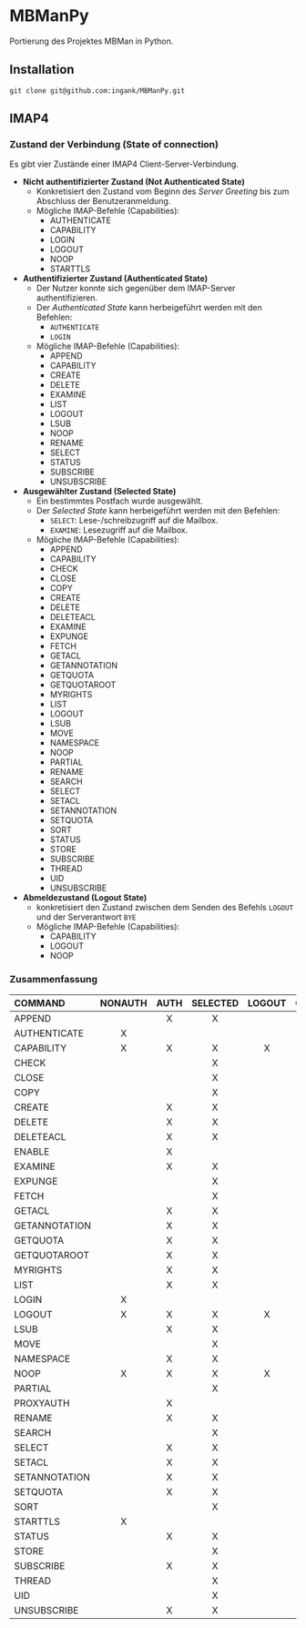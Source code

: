 # MBManPy

Portierung des Projektes MBMan in Python.

## Installation
```
git clone git@github.com:ingank/MBManPy.git
```

## IMAP4

### Zustand der Verbindung (State of connection)

Es gibt vier Zustände einer IMAP4 Client-Server-Verbindung.

* __Nicht authentifizierter Zustand (Not Authenticated State)__
  * Konkretisiert den Zustand vom Beginn des _Server Greeting_ bis zum Abschluss der Benutzeranmeldung.
  * Mögliche IMAP-Befehle (Capabilities):
    * AUTHENTICATE
    * CAPABILITY
    * LOGIN
    * LOGOUT
    * NOOP
    * STARTTLS
* __Authentifizierter Zustand (Authenticated State)__
  * Der Nutzer konnte sich gegenüber dem IMAP-Server authentifizieren.
  * Der _Authenticated State_ kann herbeigeführt werden mit den Befehlen:
    * `AUTHENTICATE`
    * `LOGIN`
  * Mögliche IMAP-Befehle (Capabilities):
    * APPEND
    * CAPABILITY
    * CREATE
    * DELETE
    * EXAMINE
    * LIST
    * LOGOUT
    * LSUB
    * NOOP
    * RENAME
    * SELECT
    * STATUS
    * SUBSCRIBE
    * UNSUBSCRIBE
* __Ausgewählter Zustand (Selected State)__
  * Ein bestimmtes Postfach wurde ausgewählt.
  * Der _Selected State_ kann herbeigeführt werden mit den Befehlen:
    * `SELECT`: Lese-/schreibzugriff auf die Mailbox.
    * `EXAMINE`: Lesezugriff auf die Mailbox.
  * Mögliche IMAP-Befehle (Capabilities):
    * APPEND
    * CAPABILITY
    * CHECK
    * CLOSE
    * COPY
    * CREATE
    * DELETE
    * DELETEACL
    * EXAMINE
    * EXPUNGE
    * FETCH
    * GETACL
    * GETANNOTATION
    * GETQUOTA
    * GETQUOTAROOT
    * MYRIGHTS
    * LIST
    * LOGOUT
    * LSUB
    * MOVE
    * NAMESPACE
    * NOOP
    * PARTIAL
    * RENAME
    * SEARCH
    * SELECT
    * SETACL
    * SETANNOTATION
    * SETQUOTA
    * SORT
    * STATUS
    * STORE
    * SUBSCRIBE
    * THREAD
    * UID
    * UNSUBSCRIBE
* __Abmeldezustand (Logout State)__
  * konkretisiert den Zustand zwischen dem Senden des Befehls `LOGOUT` und der Serverantwort `BYE`
  * Mögliche IMAP-Befehle (Capabilities):
    * CAPABILITY
    * LOGOUT
    * NOOP

### Zusammenfassung
|COMMAND|NONAUTH|AUTH|SELECTED|LOGOUT|OBSOLET|
|:-|:-:|:-:|:-:|:-:|:-:|
|APPEND| |X|X| | |
|AUTHENTICATE|X| | | | |
|CAPABILITY|X|X|X|X| |
|CHECK| | |X| | |
|CLOSE| | |X| | |
|COPY| | |X| | |
|CREATE| |X|X| | |
|DELETE| |X|X| | |
|DELETEACL| |X|X| | |
|ENABLE| |X| | |  |
|EXAMINE| |X|X| | |
|EXPUNGE| | |X| | |
|FETCH| | |X| | |
|GETACL| |X|X| | |
|GETANNOTATION| |X|X| | |
|GETQUOTA| |X|X| | |
|GETQUOTAROOT| |X|X| | |
|MYRIGHTS| |X|X| | |
|LIST| |X|X| | |
|LOGIN|X| | | | |
|LOGOUT|X|X|X|X| |
|LSUB| |X|X| | |
|MOVE| | |X| | |
|NAMESPACE| |X|X| | |
|NOOP|X|X|X|X| |
|PARTIAL| | |X| |X|
|PROXYAUTH| |X| | | |
|RENAME| |X|X| | |
|SEARCH| | |X| | |
|SELECT| |X|X| | |
|SETACL| |X|X| | |
|SETANNOTATION| |X|X| | |
|SETQUOTA| |X|X| | |
|SORT| | |X| | |
|STARTTLS|X| | | | |
|STATUS| |X|X| | |
|STORE| | |X| | |
|SUBSCRIBE| |X|X| | |
|THREAD| | |X| | |
|UID| | |X| | |
|UNSUBSCRIBE| |X|X| | |
